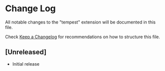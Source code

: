 # Change Log

All notable changes to the "tempest" extension will be documented in this file.

Check [Keep a Changelog](http://keepachangelog.com/) for recommendations on how to structure this file.

## [Unreleased]

- Initial release
